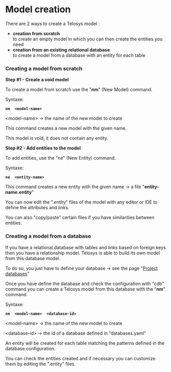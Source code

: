 # Model creation

There are 2 ways to create a Telosys model :&#x20;

* **creation from scratch** \
  to create an empty model in which you can then create the entities you need&#x20;
* **creation from an existing relational database** \
  to create a model from a database with an entity for each table



### Creating a model from scratch&#x20;

**Step #1 - Create a void model**

To create a model from scratch use the "**nm**" (New Model) command.

Syntaxe:

**`nm  <model-name>`**&#x20;

&#x20;     \<model-name>   -> the name of the new model to create

This command creates a new model with the given name.

This model is void, it does not contain any entity.

**Step #2 - Add entities to the model**

To add entities, use the "ne" (New Entity) command.

Syntaxe:

**`ne  <entity-name>`**&#x20;

This command creates a new entity with the given name -> a file "**entity-name.entity**"

You can now edit the ".entity" files of the model with any editor or IDE to define the attributes and links.

You can also "copy/paste" certain files if you have similarities between entities.



### Creating a model from a database

If you have a relational database with tables and links based on foreign keys then you have a relationship model.  Telosys is able to build its own model from this  database model.

To do so, you just have to define your database -> see the page "[Project databases](../project-databases.md)"

Once you have define the database and check the configuration with "cdb" command you can create a Telosys model from this database with the "**nm**" command.

Syntaxe:

**`nm  <model-name>  <database-id>`**

&#x20;     \<model-name>   -> the name of the new model to create

&#x20;     \<database-id>   -> the id of a database defined in "databases.yaml"

An entity will be created for each table matching the patterns defined in the database configuration.

You can check the entities created and if necessary you can customize them by editing the ".entity" files.&#x20;




